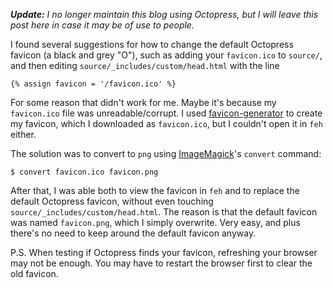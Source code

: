 <!-- begin metadata
title: How to Change the Favicon in Octopress
date: 2012-11-29 10:15
categories:
- howto
- octopress
end metadata -->

***Update:*** *I no longer maintain this blog using Octopress, but I will leave
this post here in case it may be of use to people.*

I found several suggestions for how to change the default Octopress favicon (a
black and grey "O"), such as adding your `favicon.ico` to `source/`, and then
editing `source/_includes/custom/head.html` with the line

```
{% assign favicon = '/favicon.ico' %}
```

For some reason that didn't work for me. Maybe it's because my `favicon.ico`
file was unreadable/corrupt. I used [favicon-generator][fg] to create my
favicon, which I downloaded as `favicon.ico`, but I couldn't open it in `feh`
either.

The solution was to convert to `png` using [ImageMagick][im]'s `convert`
command:

```
$ convert favicon.ico favicon.png
```

After that, I was able both to view the favicon in `feh` and to replace the
default Octopress favicon, without even touching
`source/_includes/custom/head.html`. The reason is that the default favicon was
named `favicon.png`, which I simply overwrite. Very easy, and plus there's no
need to keep around the default favicon anyway.

[fg]: http://favicon-generator.org/editor/
[im]: http://www.imagemagick.org/script/index.php

P.S. When testing if Octopress finds your favicon, refreshing your browser may
not be enough. You may have to restart the browser first to clear the old
favicon.
